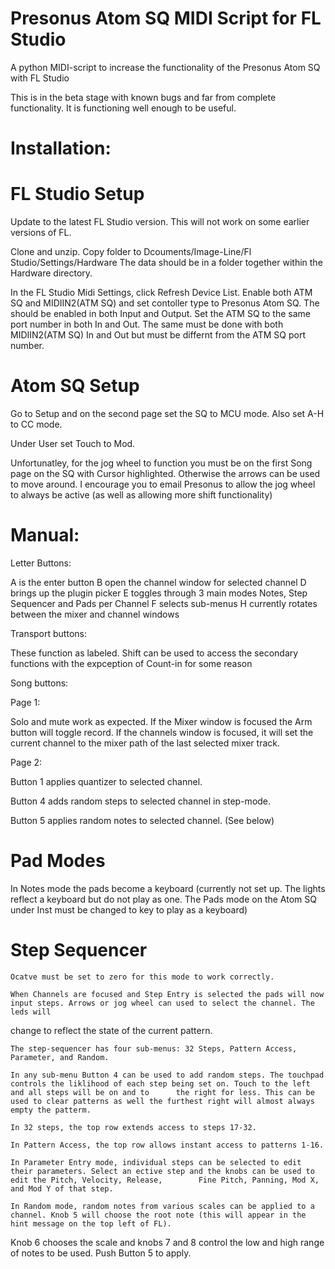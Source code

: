 # Presonus Atom SQ MIDI Script for FL Studio

A python MIDI-script to increase the functionality of the Presonus Atom SQ with FL Studio

This is in the beta stage with known bugs and far from complete functionality.
It is functioning well enough to be useful.

# Installation:

#   FL Studio Setup

Update to the latest FL Studio version. This will not work on some earlier versions of FL.

Clone and unzip. Copy folder to Dcouments/Image-Line/Fl Studio/Settings/Hardware
The data should be in a folder together within the Hardware directory.

In the FL Studio Midi Settings, click Refresh Device List. Enable both ATM SQ and MIDIIN2(ATM SQ) and set contoller type to 
Presonus Atom SQ. The should be enabled in both Input and Output. Set the ATM SQ to the same port number in both In and Out. 
The same must be done with both MIDIIN2(ATM SQ) In and Out but must be differnt from the ATM SQ port number.

#   Atom SQ Setup

Go to Setup and on the second page set the SQ to MCU mode. Also set A-H to CC mode.

Under User set Touch to Mod.

Unfortunatley, for the jog wheel to function you must be on the first Song page on the SQ with Cursor highlighted. Otherwise the arrows can be used to move around.
I encourage you to email Presonus to allow the jog wheel to always be active (as well as allowing more shift functionality) 


# Manual:

Letter Buttons:

A is the enter button
B open the channel window for selected channel
D brings up the plugin picker
E toggles through 3 main modes Notes, Step Sequencer and Pads per Channel
F selects sub-menus
H currently rotates between the mixer and channel windows


Transport buttons:

These function as labeled. Shift can be used to access the secondary functions with the expception of Count-in for some reason

Song buttons:

Page 1:

Solo and mute work as expected. If the Mixer window is focused the Arm button will toggle record. If the channels window is focused, it will set the current channel to the mixer path of the last selected mixer track. 

Page 2:

Button 1 applies quantizer to selected channel.

Button 4 adds random steps to selected channel in step-mode.

Button 5 applies random notes to selected channel. (See below)

# Pad Modes

In Notes mode the pads become a keyboard (currently not set up. The lights reflect a keyboard but do not play as one. The Pads mode on the Atom SQ under Inst must be changed to key to play as a keyboard)

# Step Sequencer 

    Ocatve must be set to zero for this mode to work correctly.
   
    When Channels are focused and Step Entry is selected the pads will now input steps. Arrows or jog wheel can used to select the channel. The leds will 
   change to reflect the state of the current pattern.  
   
    The step-sequencer has four sub-menus: 32 Steps, Pattern Access, Parameter, and Random. 
   
    In any sub-menu Button 4 can be used to add random steps. The touchpad controls the liklihood of each step being set on. Touch to the left and all steps will be on and to      the right for less. This can be used to clear patterns as well the furthest right will almost always empty the patterm.
   
    In 32 steps, the top row extends access to steps 17-32.
   
    In Pattern Access, the top row allows instant access to patterns 1-16.
   
    In Parameter Entry mode, individual steps can be selected to edit their parameters. Select an ective step and the knobs can be used to edit the Pitch, Velocity, Release,        Fine Pitch, Panning, Mod X, and Mod Y of that step. 
    
    In Random mode, random notes from various scales can be applied to a channel. Knob 5 will choose the root note (this will appear in the hint message on the top left of FL).
   Knob 6 chooses the scale and knobs 7 and 8 control the low and high range of notes to be used. Push Button 5 to apply.
   
   
 
